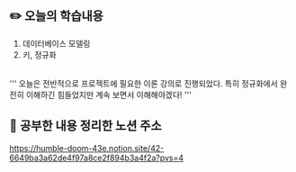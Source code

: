 ## :pencil2:  오늘의 학습내용
1. 데이터베이스 모델링
2. 키, 정규화
<br>
'''
오늘은 전반적으로 프로젝트에 필요한 이론 강의로 진행되었다. 특히 정규화에서 완전히 이해하긴 힘들었지만 계속 보면서 이해해야겠다!
'''
<br>

## :memo:  공부한 내용 정리한 노션 주소
<https://humble-doom-43e.notion.site/42-6649ba3a62de4f97a8ce2f894b3a4f2a?pvs=4>

